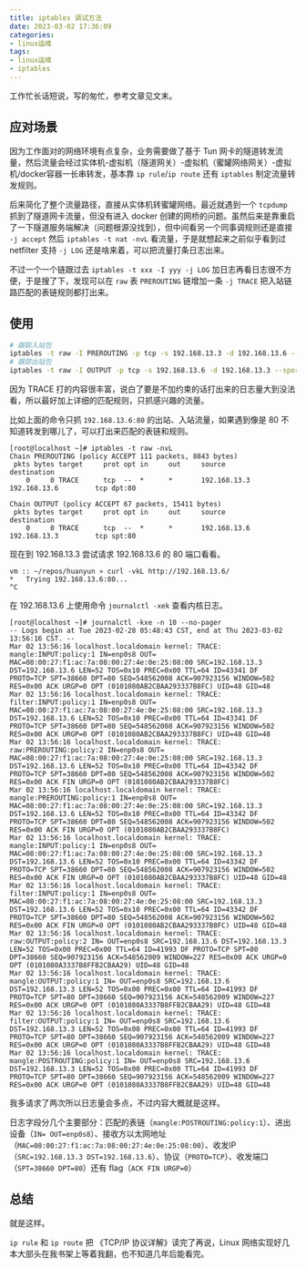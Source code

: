 ```yaml
---
title: iptables 调试方法
date: 2023-03-02 17:36:09
categories:
- linux运维
tags:
- linux运维
- iptables
---
```


工作忙长话短说，写的匆忙，参考文章见文末。

## 应对场景

因为工作面对的网络环境有点复杂，业务需要做了基于 Tun 网卡的隧道转发流量，然后流量会经过实体机-虚拟机（隧道网关）-虚拟机（蜜罐网络网关）-虚拟机/docker容器一长串转发，基本靠 `ip rule`/`ip route` 还有 `iptables` 制定流量转发规则。

后来简化了整个流量路径，直接从实体机转蜜罐网络。最近就遇到一个 `tcpdump` 抓到了隧道网卡流量，但没有进入 docker 创建的网桥的问题。虽然后来是靠重启了一下隧道服务端解决（问题根源没找到），但中间看另一个同事调规则还是直接 `-j accept` 然后 `iptables -t nat -nvL` 看流量，于是就想起来之前似乎看到过 netfilter 支持 `-j LOG` 还是啥来着，可以把流量打条日志出来。

不过一个一个链跟过去 `iptables -t xxx -I yyy -j LOG` 加日志再看日志很不方便，于是搜了下，发现可以在 `raw` 表 `PREROUTING` 链增加一条 `-j TRACE` 把入站链路匹配的表链规则都打出来。

## 使用

```bash
# 跟踪入站包
iptables -t raw -I PREROUTING -p tcp -s 192.168.13.3 -d 192.168.13.6 --dport 80 -j TRACE
# 跟踪出站包
iptables -t raw -I OUTPUT -p tcp -s 192.168.13.6 -d 192.168.13.3 --sport 80 -j TRACE
```

因为 TRACE 打的内容很丰富，说白了要是不加约束的话打出来的日志量大到没法看，所以最好加上详细的匹配规则，只抓感兴趣的流量。

比如上面的命令只抓 `192.168.13.6:80` 的出站、入站流量，如果遇到像是 80 不知道转发到哪儿了，可以打出来匹配的表链和规则。

```
[root@localhost ~]# iptables -t raw -nvL
Chain PREROUTING (policy ACCEPT 111 packets, 8843 bytes)
 pkts bytes target     prot opt in     out     source               destination         
    0     0 TRACE      tcp  --  *      *       192.168.13.3         192.168.13.6         tcp dpt:80

Chain OUTPUT (policy ACCEPT 67 packets, 15411 bytes)
 pkts bytes target     prot opt in     out     source               destination         
    0     0 TRACE      tcp  --  *      *       192.168.13.6         192.168.13.3         tcp spt:80

```

现在到 192.168.13.3 尝试请求 192.168.13.6 的 80 端口看看。

```
vm :: ~/repos/huanyun » curl -vkL http://192.168.13.6/
*   Trying 192.168.13.6:80...
^C
```

在 192.168.13.6 上使用命令 `journalctl -xek` 查看内核日志。

```
[root@localhost ~]# journalctl -kxe -n 10 --no-pager
-- Logs begin at Tue 2023-02-28 05:48:43 CST, end at Thu 2023-03-02 13:56:16 CST. --
Mar 02 13:56:16 localhost.localdomain kernel: TRACE: mangle:INPUT:policy:1 IN=enp0s8 OUT= MAC=08:00:27:f1:ac:7a:08:00:27:4e:0e:25:08:00 SRC=192.168.13.3 DST=192.168.13.6 LEN=52 TOS=0x10 PREC=0x00 TTL=64 ID=43341 DF PROTO=TCP SPT=38660 DPT=80 SEQ=548562008 ACK=907923156 WINDOW=502 RES=0x00 ACK URGP=0 OPT (0101080AB2CBAA293337B8FC) UID=48 GID=48 
Mar 02 13:56:16 localhost.localdomain kernel: TRACE: filter:INPUT:policy:1 IN=enp0s8 OUT= MAC=08:00:27:f1:ac:7a:08:00:27:4e:0e:25:08:00 SRC=192.168.13.3 DST=192.168.13.6 LEN=52 TOS=0x10 PREC=0x00 TTL=64 ID=43341 DF PROTO=TCP SPT=38660 DPT=80 SEQ=548562008 ACK=907923156 WINDOW=502 RES=0x00 ACK URGP=0 OPT (0101080AB2CBAA293337B8FC) UID=48 GID=48 
Mar 02 13:56:16 localhost.localdomain kernel: TRACE: raw:PREROUTING:policy:2 IN=enp0s8 OUT= MAC=08:00:27:f1:ac:7a:08:00:27:4e:0e:25:08:00 SRC=192.168.13.3 DST=192.168.13.6 LEN=52 TOS=0x10 PREC=0x00 TTL=64 ID=43342 DF PROTO=TCP SPT=38660 DPT=80 SEQ=548562008 ACK=907923156 WINDOW=502 RES=0x00 ACK FIN URGP=0 OPT (0101080AB2CBAA293337B8FC) 
Mar 02 13:56:16 localhost.localdomain kernel: TRACE: mangle:PREROUTING:policy:1 IN=enp0s8 OUT= MAC=08:00:27:f1:ac:7a:08:00:27:4e:0e:25:08:00 SRC=192.168.13.3 DST=192.168.13.6 LEN=52 TOS=0x10 PREC=0x00 TTL=64 ID=43342 DF PROTO=TCP SPT=38660 DPT=80 SEQ=548562008 ACK=907923156 WINDOW=502 RES=0x00 ACK FIN URGP=0 OPT (0101080AB2CBAA293337B8FC) 
Mar 02 13:56:16 localhost.localdomain kernel: TRACE: mangle:INPUT:policy:1 IN=enp0s8 OUT= MAC=08:00:27:f1:ac:7a:08:00:27:4e:0e:25:08:00 SRC=192.168.13.3 DST=192.168.13.6 LEN=52 TOS=0x10 PREC=0x00 TTL=64 ID=43342 DF PROTO=TCP SPT=38660 DPT=80 SEQ=548562008 ACK=907923156 WINDOW=502 RES=0x00 ACK FIN URGP=0 OPT (0101080AB2CBAA293337B8FC) UID=48 GID=48 
Mar 02 13:56:16 localhost.localdomain kernel: TRACE: filter:INPUT:policy:1 IN=enp0s8 OUT= MAC=08:00:27:f1:ac:7a:08:00:27:4e:0e:25:08:00 SRC=192.168.13.3 DST=192.168.13.6 LEN=52 TOS=0x10 PREC=0x00 TTL=64 ID=43342 DF PROTO=TCP SPT=38660 DPT=80 SEQ=548562008 ACK=907923156 WINDOW=502 RES=0x00 ACK FIN URGP=0 OPT (0101080AB2CBAA293337B8FC) UID=48 GID=48 
Mar 02 13:56:16 localhost.localdomain kernel: TRACE: raw:OUTPUT:policy:2 IN= OUT=enp0s8 SRC=192.168.13.6 DST=192.168.13.3 LEN=52 TOS=0x00 PREC=0x00 TTL=64 ID=41993 DF PROTO=TCP SPT=80 DPT=38660 SEQ=907923156 ACK=548562009 WINDOW=227 RES=0x00 ACK URGP=0 OPT (0101080A3337B8FFB2CBAA29) UID=48 GID=48 
Mar 02 13:56:16 localhost.localdomain kernel: TRACE: mangle:OUTPUT:policy:1 IN= OUT=enp0s8 SRC=192.168.13.6 DST=192.168.13.3 LEN=52 TOS=0x00 PREC=0x00 TTL=64 ID=41993 DF PROTO=TCP SPT=80 DPT=38660 SEQ=907923156 ACK=548562009 WINDOW=227 RES=0x00 ACK URGP=0 OPT (0101080A3337B8FFB2CBAA29) UID=48 GID=48 
Mar 02 13:56:16 localhost.localdomain kernel: TRACE: filter:OUTPUT:policy:1 IN= OUT=enp0s8 SRC=192.168.13.6 DST=192.168.13.3 LEN=52 TOS=0x00 PREC=0x00 TTL=64 ID=41993 DF PROTO=TCP SPT=80 DPT=38660 SEQ=907923156 ACK=548562009 WINDOW=227 RES=0x00 ACK URGP=0 OPT (0101080A3337B8FFB2CBAA29) UID=48 GID=48 
Mar 02 13:56:16 localhost.localdomain kernel: TRACE: mangle:POSTROUTING:policy:1 IN= OUT=enp0s8 SRC=192.168.13.6 DST=192.168.13.3 LEN=52 TOS=0x00 PREC=0x00 TTL=64 ID=41993 DF PROTO=TCP SPT=80 DPT=38660 SEQ=907923156 ACK=548562009 WINDOW=227 RES=0x00 ACK URGP=0 OPT (0101080A3337B8FFB2CBAA29) UID=48 GID=48
```

我多请求了两次所以日志量会多点，不过内容大概就是这样。

日志字段分几个主要部分：匹配的表链（`mangle:POSTROUTING:policy:1`）、进出设备（`IN= OUT=enp0s8`）、接收方以太网地址（`MAC=08:00:27:f1:ac:7a:08:00:27:4e:0e:25:08:00`）、收发IP（`SRC=192.168.13.3 DST=192.168.13.6`）、协议（`PROTO=TCP`）、收发端口（`SPT=38660 DPT=80`）还有 flag（`ACK FIN URGP=0`）

## 总结

就是这样。

`ip rule` 和 `ip route` 把 《TCP/IP 协议详解》读完了再说，Linux 网络实现好几本大部头在我书架上等着我翻，也不知道几年后能看完。